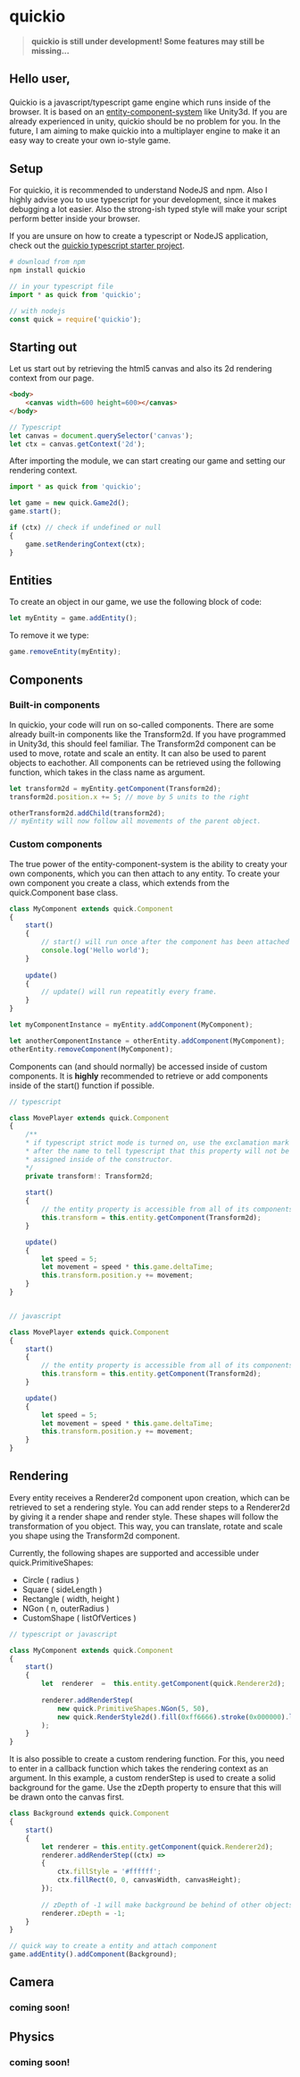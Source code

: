 
  

# quickio

>__quickio is still under development! Some features may still be missing...__
<p>
<p>

## Hello user, <p>  

Quickio is a javascript/typescript game engine which runs inside of the browser. It is based on an [entity-component-system](https://en.wikipedia.org/wiki/Entity_component_system) like Unity3d. If you are already experienced in unity, quickio should be no problem for you. In the future, I am aiming to make quickio into a multiplayer engine to make it an easy way to create your own io-style game.

## Setup
For quickio, it is recommended to understand NodeJS and npm. Also I highly advise you to use typescript for your development, since it makes debugging a lot easier. Also the strong-ish typed style will make your script perform better inside your browser. 

If you are unsure on how to create a typescript or NodeJS application, check out the [quickio typescript starter project](https://github.com/dogefromage/quickio-starter-ts).

```bash
# download from npm
npm install quickio
```
```ts
// in your typescript file
import * as quick from 'quickio';
```
```js
// with nodejs
const quick = require('quickio');
```

## Starting out
Let us start out by retrieving the html5 canvas and also its 2d rendering context from our page.
```html
<body>
	<canvas width=600 height=600></canvas>
</body>
```

```ts
// Typescript
let canvas = document.querySelector('canvas');
let ctx = canvas.getContext('2d');
```
After importing the module, we can start creating our game and setting our rendering context.
  
```ts
import * as quick from 'quickio';

let game = new quick.Game2d();
game.start();

if (ctx) // check if undefined or null
{
	game.setRenderingContext(ctx);
}
```
## Entities
To create an object in our game, we use the following block of code:
```ts
let myEntity = game.addEntity();
```
To remove it we type:
```ts
game.removeEntity(myEntity);
```

## Components
### Built-in components
In quickio, your code will run on so-called components. There are some already built-in components like the Transform2d. If you have programmed in Unity3d, this should feel familiar. The Transform2d component can be used to move, rotate and scale an entity. It can also be used to parent objects to eachother.
All components can be retrieved using the following function, which takes in the class name as argument.
```ts
let transform2d = myEntity.getComponent(Transform2d);
transform2d.position.x += 5; // move by 5 units to the right

otherTransform2d.addChild(transform2d); 
// myEntity will now follow all movements of the parent object.
```
### Custom components
The true power of the entity-component-system is the ability to creaty your own components, which you can then attach to any entity. To create your own component you create a class, which extends from the quick.Component base class.
```ts
class MyComponent extends quick.Component
{ 
	start()
	{ 
		// start() will run once after the component has been attached to an entity.
		console.log('Hello world');
	}
	
	update()
	{
		// update() will run repeatitly every frame.
	}
}

let myComponentInstance = myEntity.addComponent(MyComponent);

let anotherComponentInstance = otherEntity.addComponent(MyComponent);
otherEntity.removeComponent(MyComponent);
```
Components can (and should normally) be accessed inside of custom components. It is __highly__ recommended to retrieve or add components inside of the start() function if possible.
```ts
// typescript

class MovePlayer extends quick.Component
{
	/**
	* if typescript strict mode is turned on, use the exclamation mark 
	* after the name to tell typescript that this property will not be
	* assigned inside of the constructor.
	*/ 
	private transform!: Transform2d;
	
	start()
	{
		// the entity property is accessible from all of its components.
		this.transform = this.entity.getComponent(Transform2d);
	}

	update()
	{
		let speed = 5;
		let movement = speed * this.game.deltaTime;
		this.transform.position.y += movement;
	}
}


// javascript

class MovePlayer extends quick.Component
{
	start()
	{
		// the entity property is accessible from all of its components.
		this.transform = this.entity.getComponent(Transform2d);
	}

	update()
	{
		let speed = 5;
		let movement = speed * this.game.deltaTime;
		this.transform.position.y += movement;
	}
}

```

## Rendering
Every entity receives a Renderer2d component upon creation, which can be retrieved to set a rendering style. You can add render steps to a Renderer2d by giving it a render shape and render style. These shapes will follow the transformation of you object. This way, you can translate, rotate and scale you shape using the Transform2d component.

Currently, the following shapes are supported and accessible under quick.PrimitiveShapes:
* Circle ( radius )
* Square ( sideLength )
* Rectangle ( width, height )
* NGon ( n, outerRadius )
* CustomShape ( listOfVertices )
 
```ts
// typescript or javascript

class MyComponent extends quick.Component
{
	start()
	{
		let  renderer  =  this.entity.getComponent(quick.Renderer2d);
		
		renderer.addRenderStep(
			new quick.PrimitiveShapes.NGon(5, 50),
			new quick.RenderStyle2d().fill(0xff6666).stroke(0x000000).lineWidth(3),
		);
	}
}
```
It is also possible to create  a custom rendering function. For this, you need to enter in a callback function which takes the rendering context as an argument. In this example, a custom renderStep is used to create a solid background for the game. Use the zDepth property to ensure that this will be drawn onto the canvas first.

```ts  
class Background extends quick.Component
{
	start()
	{
		let renderer = this.entity.getComponent(quick.Renderer2d);
		renderer.addRenderStep((ctx) =>
		{
			ctx.fillStyle = '#ffffff';
			ctx.fillRect(0, 0, canvasWidth, canvasHeight);
		});
		
		// zDepth of -1 will make background be behind of other objects (default zDepth is 0)
		renderer.zDepth = -1; 
	}
}

// quick way to create a entity and attach component
game.addEntity().addComponent(Background); 
```
## Camera
### coming soon!

## Physics
### coming soon!
